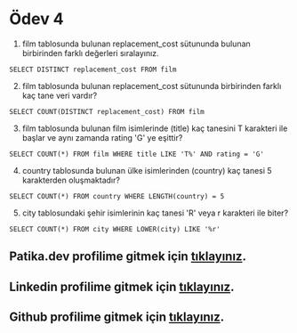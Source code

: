 # Ödev 4

1. film tablosunda bulunan replacement_cost sütununda bulunan birbirinden farklı değerleri sıralayınız.
```
SELECT DISTINCT replacement_cost FROM film
```
2. film tablosunda bulunan replacement_cost sütununda birbirinden farklı kaç tane veri vardır?
```
SELECT COUNT(DISTINCT replacement_cost) FROM film
```
3. film tablosunda bulunan film isimlerinde (title) kaç tanesini T karakteri ile başlar ve aynı zamanda rating 'G' ye eşittir?
```
SELECT COUNT(*) FROM film WHERE title LIKE 'T%' AND rating = 'G'
```
4. country tablosunda bulunan ülke isimlerinden (country) kaç tanesi 5 karakterden oluşmaktadır?
```
SELECT COUNT(*) FROM country WHERE LENGTH(country) = 5
```
5. city tablosundaki şehir isimlerinin kaç tanesi 'R' veya r karakteri ile biter?
```
SELECT COUNT(*) FROM city WHERE LOWER(city) LIKE '%r'
```

## Patika.dev profilime gitmek için [tıklayınız](https://academy.patika.dev/tr/@mahsuniglr).
## Linkedin profilime gitmek için [tıklayınız](https://linkedin.com/in/mustafamahsuni).
## Github profilime gitmek için [tıklayınız](https://github.com/mahsuniguler).